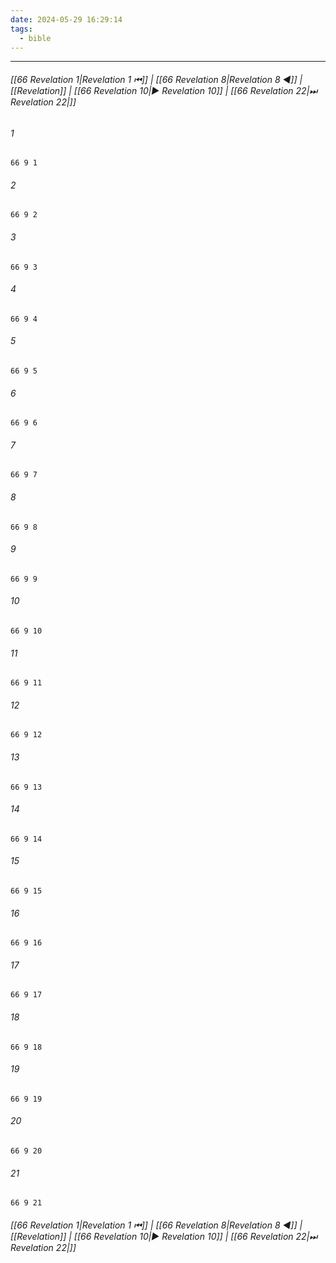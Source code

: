 ```yaml
---
date: 2024-05-29 16:29:14
tags:
  - bible
---
```

___

###### [[66 Revelation 1|Revelation 1 ⏮]] | [[66 Revelation 8|Revelation 8 ◀]] | [[Revelation]] | [[66 Revelation 10|▶ Revelation 10]] | [[66 Revelation 22|⏭ Revelation 22|]]

###### 1
``` verse
66 9 1 
```
###### 2
``` verse
66 9 2 
```
###### 3
``` verse
66 9 3 
```
###### 4
``` verse
66 9 4 
```
###### 5
``` verse
66 9 5 
```
###### 6
``` verse
66 9 6 
```
###### 7
``` verse
66 9 7 
```
###### 8
``` verse
66 9 8 
```
###### 9
``` verse
66 9 9 
```
###### 10
``` verse
66 9 10 
```
###### 11
``` verse
66 9 11 
```
###### 12
``` verse
66 9 12 
```
###### 13
``` verse
66 9 13 
```
###### 14
``` verse
66 9 14 
```
###### 15
``` verse
66 9 15 
```
###### 16
``` verse
66 9 16 
```
###### 17
``` verse
66 9 17 
```
###### 18
``` verse
66 9 18 
```
###### 19
``` verse
66 9 19 
```
###### 20
``` verse
66 9 20 
```
###### 21
``` verse
66 9 21 
```

###### [[66 Revelation 1|Revelation 1 ⏮]] | [[66 Revelation 8|Revelation 8 ◀]] | [[Revelation]] | [[66 Revelation 10|▶ Revelation 10]] | [[66 Revelation 22|⏭ Revelation 22|]]


